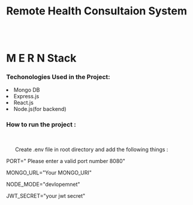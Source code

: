 <h1>Remote Health Consultaion System</h1>
<br>
<br>
<h1>M E R N  Stack</h1>
<h3>Techonologies Used in the Project:</h3>
<li>Mongo DB</li>
<li>Express.js</li>
<li>React.js</li>
<li>Node.js(for backend)</li>



<h3> How to run the project :</h3>
<br>
<ol>Create .env file in root directory and add the following things :</ol>
<p>PORT=" Please enter a valid port number 8080"</p>
<p>MONGO_URL="Your MONGO_URI"</p>
<p>NODE_MODE="devlopemnet"</p>
<p>JWT_SECRET="your jwt secret"</p>

